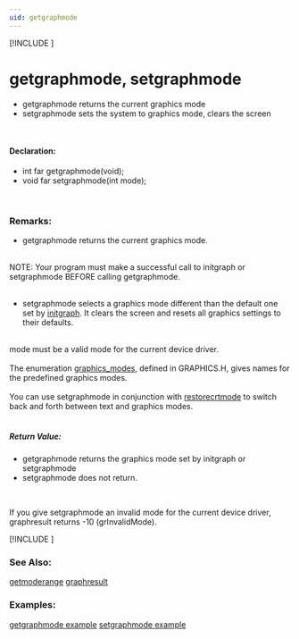 ```yaml
---
uid: getgraphmode
---
```

[!INCLUDE [](graphics_header.md)]
# getgraphmode, setgraphmode
* getgraphmode returns the current graphics mode
* setgraphmode sets the system to graphics mode, clears the screen

<br>

#### Declaration:
* int far getgraphmode(void);
* void far setgraphmode(int mode);

<br>

### Remarks:
* getgraphmode returns the current graphics mode.<br><br>

NOTE: Your program must make a successful call to initgraph or setgraphmode BEFORE calling getgraphmode.<br><br>

* setgraphmode selects a graphics mode different than the default one set by [initgraph](initgraph.md). It clears the screen and resets all graphics settings to their defaults.<br><br>

mode must be a valid mode for the current device driver.<br><br>
The enumeration [graphics_modes](graphics_modes.md), defined in GRAPHICS.H, gives names for the predefined graphics modes.<br><br>
You can use setgraphmode in conjunction with [restorecrtmode](restorecrtmode.md) to switch back and forth between text and graphics modes.<br><br>

##### Return Value:
* getgraphmode returns the graphics mode set by initgraph or setgraphmode
* setgraphmode does not return.

<br>

If you give setgraphmode an invalid mode for the current device driver, graphresult returns -10 (grInvalidMode).<br>

[!INCLUDE [](portability.md)]

### See Also:
<div class="data"><a href="getmoderange.md">  getmoderange</a> <a href="graphresult.md">  graphresult </a>
<br></div>

### Examples:
<div class="data"><a href="getgraphmode_example.md">  getgraphmode example</a> <a href="setgraphmode_example.md">  setgraphmode example</a>
</div>

<br>